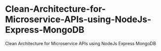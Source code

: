 # Clean-Architecture-for-Microservice-APIs-using-NodeJs-Express-MongoDB
Clean Architecture for Microservice APIs using NodeJs Express MongoDB
